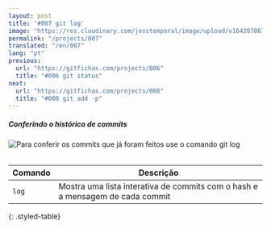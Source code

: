 ```yaml
---
layout: post
title: '#007 git log'
image: "https://res.cloudinary.com/jesstemporal/image/upload/v1642878671/gitfichas/pt/007/thumbnail_i5rhgv.jpg"
permalink: "/projects/007"
translated: "/en/007"
lang: "pt"
previous:
  url: "https://gitfichas.com/projects/006"
  title: "#006 git status"
next:
  url: "https://gitfichas.com/projects/008"
  title: "#008 git add -p"
---
```

##### Conferindo o histórico de commits

<img alt="Para conferir os commits que já foram feitos use o comando git log" src="https://res.cloudinary.com/jesstemporal/image/upload/v1642878671/gitfichas/pt/007/full_nif6rh.jpg"><br><br>

| Comando | Descrição |
|---------|-----------|
| `log` | Mostra uma lista interativa de commits com o hash e a mensagem de cada commit |
{: .styled-table}
